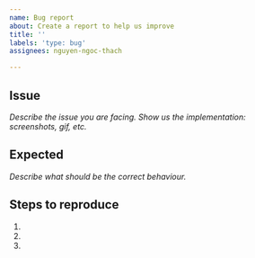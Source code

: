 ```yaml
---
name: Bug report
about: Create a report to help us improve
title: ''
labels: 'type: bug'
assignees: nguyen-ngoc-thach

---
```


## Issue

*Describe the issue you are facing. Show us the implementation: screenshots, gif, etc.*

## Expected

*Describe what should be the correct behaviour.*

## Steps to reproduce

1.
2.
3.
